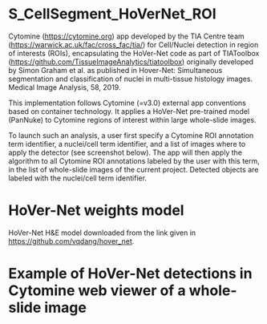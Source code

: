 # S_CellSegment_HoVerNet_ROI

Cytomine (https://cytomine.org) app developed by the TIA Centre team (https://warwick.ac.uk/fac/cross_fac/tia/) for Cell/Nuclei detection in region of interests (ROIs),
encapsulating the HoVer-Net code as part of TIAToolbox (https://github.com/TissueImageAnalytics/tiatoolbox) originally developed by Simon Graham et al. as published in Hover-Net: Simultaneous segmentation and classification of nuclei in multi-tissue histology images. Medical Image Analysis, 58, 2019.

This implementation follows Cytomine (=v3.0) external app conventions based on container technology. 
It applies a HoVer-Net pre-trained model (PanNuke) to Cytomine regions of interest within large whole-slide images. 

To launch such an analysis, a user first specify a Cytomine ROI annotation term identifier, a nuclei/cell term identifier, and a list of images where to apply the detector (see screenshot below). The app will then apply the algorithm to all Cytomine ROI annotations labeled by the user with this term, in the list of whole-slide images of the current project. Detected objects are labeled with the nuclei/cell term identifier.

# HoVer-Net weights model

HoVer-Net H&E model downloaded from the link given in https://github.com/vqdang/hover_net.

# Example of HoVer-Net detections in Cytomine web viewer of a whole-slide image
